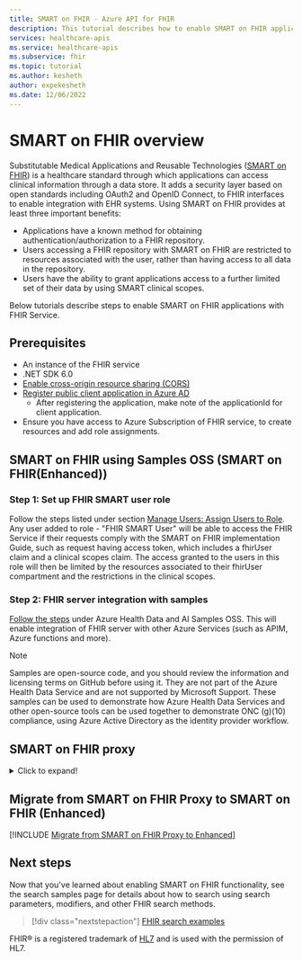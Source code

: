 ```yaml
---
title: SMART on FHIR - Azure API for FHIR
description: This tutorial describes how to enable SMART on FHIR applications with the Azure API for FHIR.
services: healthcare-apis
ms.service: healthcare-apis
ms.subservice: fhir
ms.topic: tutorial
ms.author: kesheth
author: expekesheth
ms.date: 12/06/2022
---
```


# SMART on FHIR overview

Substitutable Medical Applications and Reusable Technologies ([SMART on FHIR](https://docs.smarthealthit.org/)) is a healthcare standard through which applications can access clinical information through a data store. It adds a security layer based on open standards including OAuth2 and OpenID Connect, to FHIR interfaces to enable integration with EHR systems. Using SMART on FHIR provides at least three important benefits:
- Applications have a known method for obtaining authentication/authorization to a FHIR repository.
- Users accessing a FHIR repository with SMART on FHIR are restricted to resources associated with the user, rather than having access to all data in the repository.
- Users have the ability to grant applications access to a further limited set of their data by using SMART clinical scopes.

Below tutorials describe steps to enable SMART on FHIR applications with FHIR Service.

## Prerequisites

- An instance of the FHIR service
- .NET SDK 6.0
- [Enable cross-origin resource sharing (CORS)](configure-cross-origin-resource-sharing.md)
- [Register public client application in Azure AD](/azure/healthcare-apis/azure-api-for-fhir/register-public-azure-ad-client-app)
     - After registering the application, make note of the applicationId for client application.
- Ensure you have access to Azure Subscription of FHIR service, to create resources and add role assignments.

## SMART on FHIR using Samples OSS (SMART on FHIR(Enhanced))

### Step 1: Set up FHIR SMART user role 
Follow the steps listed under section [Manage Users: Assign Users to Role](azure/role-based-access-control/role-assignments-portal?tabs=delegate-condition). Any user added to role - "FHIR SMART User" will be able to access the FHIR Service if their requests comply with the SMART on FHIR implementation Guide, such as request having access token, which includes a fhirUser claim and a clinical scopes claim.  The access granted to the users in this role will then be limited by the resources associated to their fhirUser compartment and the restrictions in the clinical scopes.

### Step 2: FHIR server integration with samples 
[Follow the steps](https://aka.ms/azure-health-data-services-smart-on-fhir-sample) under Azure Health Data and AI Samples OSS. This will enable integration of FHIR server with other Azure Services (such as APIM, Azure functions and more).

> [!NOTE]
> Samples are open-source code, and you should review the information and licensing terms on GitHub before using it. They are not part of the Azure Health Data Service and are not supported by Microsoft Support. These samples can be used to demonstrate how Azure Health Data Services and other open-source tools can be used together to demonstrate ONC (g)(10) compliance, using Azure Active Directory as the identity provider workflow. 


## SMART on FHIR proxy
<details>
                <summary> Click to expand! </summary>

> [!NOTE]
> This is another option to SMART on FHIR (Enhanced) mentioned above. SMART on FHIR Proxy option only enables EHR launch sequence.
### Step 1: Set admin consent for your client application

To use SMART on FHIR, you must first authenticate and authorize the app. The first time you use SMART on FHIR, you also must get administrative consent to let the app access your FHIR resources.

If you don't have an ownership role in the app, contact the app owner and ask them to grant admin consent for you in the app. 

If you do have administrative privileges, complete the following steps to grant admin consent to yourself directly. (You also can grant admin consent to yourself later when you're prompted in the app.) You can complete the same steps to add other users as owners, so they can view and edit this app registration.

To add yourself or another user as owner of an app:

1. In the Azure portal, go to Azure Active Directory.
2. In the left menu, select **App Registration**.
3. Search for the app registration you created, and then select it.
4. In the left menu, under **Manage**, select **Owners**.
5. Select **Add owners**, and then add yourself or the user you want to have admin consent.
6. Select **Save**

### Step 2: Enable the SMART on FHIR proxy

SMART on FHIR requires that `Audience` has an identifier URI equal to the URI of the FHIR service. The standard configuration of the Azure API for FHIR uses an `Audience` value of `https://azurehealthcareapis.com`. However, you can also set a value matching the specific URL of your FHIR service (for example `https://MYFHIRAPI.azurehealthcareapis.com`). This is required when working with the SMART on FHIR proxy.

To enable the SMART on FHIR proxy in the **Authentication** settings for your Azure API for FHIR instance, select the **SMART on FHIR proxy** check box:

![Screenshot shows enabling the SMART on FHIR proxy.](media/tutorial-smart-on-fhir/enable-smart-on-fhir-proxy.png)

The SMART on FHIR proxy acts as an intermediary between the SMART on FHIR app and Azure AD. The authentication reply (the authentication code) must go to the SMART on FHIR proxy instead of the app itself. The proxy then forwards the reply to the app. 

Because of this two-step relay of the authentication code, you need to set the reply URL (callback) for your Azure AD client application to a URL that is a combination of the reply URL for the SMART on FHIR proxy and the reply URL for the SMART on FHIR app. The combined reply URL takes this form:

```http
https://MYFHIRAPI.azurehealthcareapis.com/AadSmartOnFhirProxy/callback/aHR0cHM6Ly9sb2NhbGhvc3Q6NTAwMS9zYW1wbGVhcHAvaW5kZXguaHRtbA
```

In that reply, `aHR0cHM6Ly9sb2NhbGhvc3Q6NTAwMS9zYW1wbGVhcHAvaW5kZXguaHRtbA` is a URL-safe, base64-encoded version of the reply URL for the SMART on FHIR app. For the SMART on FHIR app launcher, when the app is running locally, the reply URL is `https://localhost:5001/sampleapp/index.html`. 

You can generate the combined reply URL by using a script like this:

```PowerShell
$replyUrl = "https://localhost:5001/sampleapp/index.html"
$fhirServerUrl = "https://MYFHIRAPI.azurewebsites.net"
$bytes = [System.Text.Encoding]::UTF8.GetBytes($ReplyUrl)
$encodedText = [Convert]::ToBase64String($bytes)
$encodedText = $encodedText.TrimEnd('=');
$encodedText = $encodedText.Replace('/','_');
$encodedText = $encodedText.Replace('+','-');

$newReplyUrl = $FhirServerUrl.TrimEnd('/') + "/AadSmartOnFhirProxy/callback/" + $encodedText
```

Add the reply URL to the public client application that you created earlier for Azure AD:

![Screenshot show how reply url can be configured for the public client.](media/tutorial-smart-on-fhir/configure-reply-url.png)

### Step 3: Get a test patient

To test the Azure API for FHIR and the SMART on FHIR proxy, you'll need to have at least one patient in the database. If you've not interacted with the API yet, and you don't have data in the database, see [Access the FHIR service using Postman](./../fhir/use-postman.md) to load a patient. Make a note of the ID of a specific patient.

### Step 4: Download the SMART on FHIR app launcher

The open-source [FHIR Server for Azure repository](https://github.com/Microsoft/fhir-server) includes a simple SMART on FHIR app launcher and a sample SMART on FHIR app. In this tutorial, use this SMART on FHIR launcher locally to test the setup.

You can clone the GitHub repository and go to the application by using these commands:

```PowerShell
git clone https://github.com/Microsoft/fhir-server
cd fhir-server/samples/apps/SmartLauncher
```

The application needs a few configuration settings, which you can set in `appsettings.json`:

```json
{
    "FhirServerUrl": "https://MYFHIRAPI.azurehealthcareapis.com",
    "ClientId": "APP-ID",
    "DefaultSmartAppUrl": "/sampleapp/launch.html"
}
```

We recommend that you use the `dotnet user-secrets` feature:

```PowerShell
dotnet user-secrets set FhirServerUrl https://MYFHIRAPI.azurehealthcareapis.com
dotnet user-secrets set ClientId <APP-ID>
```

Use this command to run the application:

```PowerShell
dotnet run
```

### Step 5: Test the SMART on FHIR proxy

After you start the SMART on FHIR app launcher, you can point your browser to `https://localhost:5001`, where you should see the following screen:

![Screenshot of SMART on FHIR app launcher.](media/tutorial-smart-on-fhir/smart-on-fhir-app-launcher.png)

When you enter **Patient**, **Encounter**, or **Practitioner** information, you'll notice that the **Launch context** is updated. When you're using the Azure API for FHIR, the launch context is simply a JSON document that contains information about patient, practitioner, and more. This launch context is base64 encoded and passed to the SMART on FHIR app as the `launch` query parameter. According to the SMART on FHIR specification, this variable is opaque to the SMART on FHIR app and passed on to the identity provider. 

The SMART on FHIR proxy uses this information to populate fields in the token response. The SMART on FHIR app *can* use these fields to control which patient it requests data for and how it renders the application on the screen. The SMART on FHIR proxy supports the following fields:

* `patient`
* `encounter`
* `practitioner`
* `need_patient_banner`
* `smart_style_url`

These fields are meant to provide guidance to the app, but they don't convey any security information. A SMART on FHIR application can ignore them.

Notice that the SMART on FHIR app launcher updates the **Launch URL** information at the bottom of the page. Select **Launch** to start the sample app.
</details>
     
## Migrate from SMART on FHIR Proxy to SMART on FHIR (Enhanced)
[!INCLUDE [Migrate from SMART on FHIR Proxy to Enhanced](../includes/smart-on-fhir-proxy-migration.md)]

## Next steps

Now that you've learned about enabling SMART on FHIR functionality, see the search samples page for details about how to search using search parameters, modifiers, and other FHIR search methods.

>[!div class="nextstepaction"]
>[FHIR search examples](search-samples.md)
     
FHIR&#174; is a registered trademark of [HL7](https://hl7.org/fhir/) and is used with the permission of HL7.
